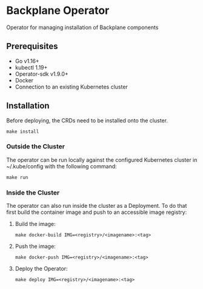 [comment]: # ( Copyright Contributors to the Open Cluster Management project )

# Backplane Operator

Operator for managing installation of Backplane components

## Prerequisites

- Go v1.16+
- kubectl 1.19+
- Operator-sdk v1.9.0+
- Docker
- Connection to an existing Kubernetes cluster

## Installation

Before deploying, the CRDs need to be installed onto the cluster.

```shell
make install
```

### Outside the Cluster

The operator can be run locally against the configured Kubernetes cluster in ~/.kube/config with the following command:

```shell
make run
```

### Inside the Cluster

The operator can also run inside the cluster as a Deployment. To do that first build the container image and push to an accessible image registry:

1. Build the image:
    ```shell
    make docker-build IMG=<registry>/<imagename>:<tag>
    ```
2. Push the image:
    ```shell
    make docker-push IMG=<registry>/<imagename>:<tag>
    ```
3. Deploy the Operator:
    ```shell
    make deploy IMG=<registry>/<imagename>:<tag>
    ```
